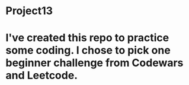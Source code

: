 # Project13
# I've created this repo to practice some coding. I chose to pick one beginner challenge from Codewars and Leetcode.